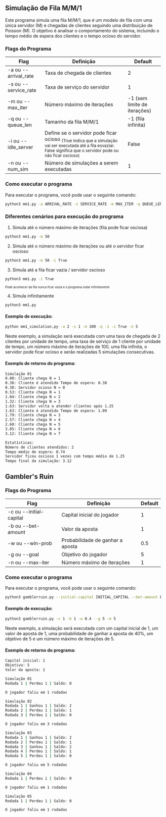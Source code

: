 ## Simulação de Fila M/M/1

Este programa simula uma fila M/M/1, que é um modelo de fila com uma única servidor (M) e chegadas de clientes seguindo uma distribuição de Poisson (M). O objetivo é analisar o comportamento do sistema, incluindo o tempo médio de espera dos clientes e o tempo ocioso do servidor.

### Flags do Programa
| Flag | Definição | Default |
|------|-----------|---------|
| -a ou --arrival_rate | Taxa de chegada de clientes | 2 |
| -s ou --service_rate | Taxa de serviço do servidor | 1 |
| -m ou --max_iter | Número máximo de iterações | -1 (sem limite de iterações) |
| -q ou --queue_len | Tamanho da fila M/M/1 | -1 (fila infinita) |
| -i ou --idle_server | Define se o servidor pode ficar ocioso <sub>(True indica que a simulação vai ser executada até a fila esvaziar. False significa que o servidor pode ou não ficar oscioso)</sub>| False |
| -n ou --num_sim | Número de simulações a serem executadas | 1 |

### Como executar o programa
Para executar o programa, você pode usar o seguinte comando:
```sh
python3 mm1.py -a ARRIVAL_RATE -s SERVICE_RATE -m MAX_ITER -q QUEUE_LEN -i IDLE_SERVER -n NUM_SIM
```

### Diferentes cenários para execução do programa
1. Simula até o número máximo de iterações (fila pode ficar osciosa)
```sh
python3 mm1.py -m 50
```

2. Simula até o número máximo de iterações ou até o servidor ficar oscioso
```sh
python3 mm1.py -m 50 -i True
```

3. Simula até a fila ficar vazia / servidor oscioso
```sh
python3 mm1.py -i True
```
<sub><sub>Pode acontecer da fila nunca ficar vazia e o programa rodar infinitamente</sub></sub>

4. Simula infinitamente
```sh
python3 mm1.py
```

#### Exemplo de execução:
```sh
python mm1_simulation.py -a 2 -s 1 -m 100 -q -1 -i True -n 5
```
Neste exemplo, a simulação será executada com uma taxa de chegada de 2 clientes por unidade de tempo, uma taxa de serviço de 1 cliente por unidade de tempo, um número máximo de iterações de 100, uma fila infinita, o servidor pode ficar ocioso e serão realizadas 5 simulações consecutivas.

#### Exemplo de retorno do programa:
```sh
Simulação 01
0.00: Cliente chega N = 1
0.38: Cliente é atendido Tempo de espera: 0.38
0.38: Servidor ocioso N = 0
0.53: Cliente chega N = 1
1.04: Cliente chega N = 2
1.32: Cliente chega N = 3
1.63: Servidor volta a atender clientes após 1.25
1.63: Cliente é atendido Tempo de espera: 1.09
1.79: Cliente chega N = 3
2.57: Cliente chega N = 4
2.60: Cliente chega N = 5
3.05: Cliente chega N = 6
3.12: Cliente chega N = 7

Estatísticas:
Número de clientes atendidos: 2
Tempo médio de espera: 0.74
Servidor ficou oscioso 1 vezes com tempo médio de 1.25
Tempo final da simulação: 3.12
```

## Gambler's Ruin

### Flags do Programa
| Flag                | Definição                          | Default |
|---------------------|------------------------------------|---------|
| -c ou --initial-capital   | Capital inicial do jogador         | 1       |
| -b ou --bet-amount        | Valor da aposta                    | 1       |
| -w ou --win-prob          | Probabilidade de ganhar a aposta   | 0.5     |
| -g ou --goal              | Objetivo do jogador                 | 5       |
| -n ou --max-iter          | Número máximo de iterações          | 1       |

### Como executar o programa
Para executar o programa, você pode usar o seguinte comando:
```sh
python3 gamblerruin.py --initial-capital INITIAL_CAPITAL --bet-amount BET_AMOUNT --win-prob WIN_PROB --goal GOAL --max-iter MAX_ITER
```

#### Exemplo de execução:
```sh
python3 gamblerruin.py -c 1 -b 1 -w 0.4 --g 5 -m 5
```
Neste exemplo, a simulação será executada com um capital inicial de 1, um valor de aposta de 1, uma probabilidade de ganhar a aposta de 40%, um objetivo de 5 e um número máximo de iterações de 5.

#### Exemplo de retorno do programa:
```sh
Capital inicial: 1
Objetivo: 5
Valor da aposta: 1

Simulação 01
Rodada 1 | Perdeu 1 | Saldo: 0

O jogador faliu em 1 rodadas

Simulação 02
Rodada 1 | Ganhou 1 | Saldo: 2
Rodada 2 | Perdeu 1 | Saldo: 1
Rodada 3 | Perdeu 1 | Saldo: 0

O jogador faliu em 3 rodadas

Simulação 03
Rodada 1 | Ganhou 1 | Saldo: 2
Rodada 2 | Perdeu 1 | Saldo: 1
Rodada 3 | Ganhou 1 | Saldo: 2
Rodada 4 | Perdeu 1 | Saldo: 1
Rodada 5 | Perdeu 1 | Saldo: 0

O jogador faliu em 5 rodadas

Simulação 04
Rodada 1 | Perdeu 1 | Saldo: 0

O jogador faliu em 1 rodadas

Simulação 05
Rodada 1 | Perdeu 1 | Saldo: 0

O jogador faliu em 1 rodadas
```